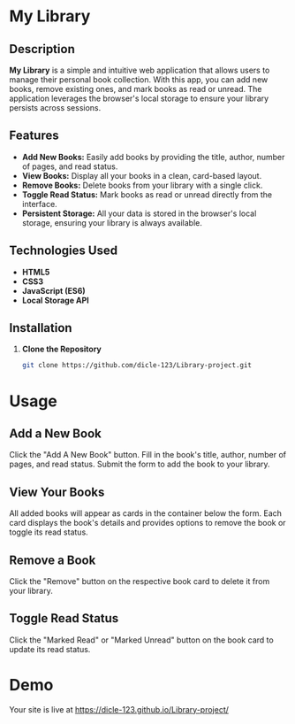 # My Library

## Description

**My Library** is a simple and intuitive web application that allows users to manage their personal book collection. With this app, you can add new books, remove existing ones, and mark books as read or unread. The application leverages the browser's local storage to ensure your library persists across sessions.

## Features

- **Add New Books:** Easily add books by providing the title, author, number of pages, and read status.
- **View Books:** Display all your books in a clean, card-based layout.
- **Remove Books:** Delete books from your library with a single click.
- **Toggle Read Status:** Mark books as read or unread directly from the interface.
- **Persistent Storage:** All your data is stored in the browser's local storage, ensuring your library is always available.

## Technologies Used

- **HTML5**
- **CSS3**
- **JavaScript (ES6)**
- **Local Storage API**

## Installation

1. **Clone the Repository**

   ```bash
   git clone https://github.com/dicle-123/Library-project.git


# Usage
## Add a New Book

Click the "Add A New Book" button.
Fill in the book's title, author, number of pages, and read status.
Submit the form to add the book to your library.

## View Your Books

All added books will appear as cards in the container below the form.
Each card displays the book's details and provides options to remove the book or toggle its read status.

## Remove a Book

Click the "Remove" button on the respective book card to delete it from your library.

## Toggle Read Status

Click the "Marked Read" or "Marked Unread" button on the book card to update its read status.


# Demo
Your site is live at https://dicle-123.github.io/Library-project/
